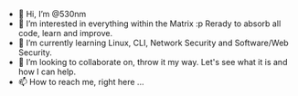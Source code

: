 - 👋 Hi, I’m @530nm
- 👀 I’m interested in everything within the Matrix :p Rerady to absorb all code, learn and improve.
- 🌱 I’m currently learning Linux, CLI, Network Security and Software/Web Security.
- 💞️ I’m looking to collaborate on, throw it my way. Let's see what it is and how I can help.
- 📫 How to reach me, right here ...

<!---
530nm/530nm is a ✨ special ✨ repository because its `README.md` (this file) appears on your GitHub profile.
You can click the Preview link to take a look at your changes.
--->
